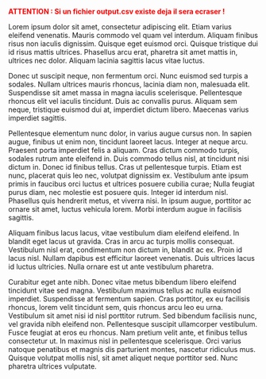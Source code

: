 <font color="red">**ATTENTION : Si un fichier output.csv existe deja il sera ecraser !**</font>

Lorem ipsum dolor sit amet, consectetur adipiscing elit. Etiam varius eleifend venenatis. Mauris commodo vel quam vel interdum. Aliquam finibus risus non iaculis dignissim. Quisque eget euismod orci. Quisque tristique dui id risus mattis ultrices. Phasellus arcu erat, pharetra sit amet mattis in, ultrices nec dolor. Aliquam lacinia sagittis lacus vitae luctus.

Donec ut suscipit neque, non fermentum orci. Nunc euismod sed turpis a sodales. Nullam ultrices mauris rhoncus, lacinia diam non, malesuada elit. Suspendisse sit amet massa in magna iaculis scelerisque. Pellentesque rhoncus elit vel iaculis tincidunt. Duis ac convallis purus. Aliquam sem neque, tristique euismod dui at, imperdiet dictum libero. Maecenas varius imperdiet sagittis.

Pellentesque elementum nunc dolor, in varius augue cursus non. In sapien augue, finibus ut enim non, tincidunt laoreet lacus. Integer at neque arcu. Praesent porta imperdiet felis a aliquam. Cras dictum commodo turpis, sodales rutrum ante eleifend in. Duis commodo tellus nisl, at tincidunt nisi dictum in. Donec id finibus tellus. Cras ut pellentesque turpis. Etiam est nunc, placerat quis leo nec, volutpat dignissim ex. Vestibulum ante ipsum primis in faucibus orci luctus et ultrices posuere cubilia curae; Nulla feugiat purus diam, nec molestie est posuere quis. Integer id interdum nisl. Phasellus quis hendrerit metus, et viverra nisi. In ipsum augue, porttitor ac ornare sit amet, luctus vehicula lorem. Morbi interdum augue in facilisis sagittis.

Aliquam finibus lacus lacus, vitae vestibulum diam eleifend eleifend. In blandit eget lacus ut gravida. Cras in arcu ac turpis mollis consequat. Vestibulum nisl erat, condimentum non dictum in, blandit ac ex. Proin id lacus nisl. Nullam dapibus est efficitur laoreet venenatis. Duis ultrices lacus id luctus ultricies. Nulla ornare est ut ante vestibulum pharetra.

Curabitur eget ante nibh. Donec vitae metus bibendum libero eleifend tincidunt vitae sed magna. Vestibulum maximus tellus ac nulla euismod imperdiet. Suspendisse at fermentum sapien. Cras porttitor, ex eu facilisis rhoncus, lorem velit tincidunt sem, quis rhoncus arcu leo eu urna. Vestibulum sit amet nisi id nisl porttitor rutrum. Sed bibendum facilisis nunc, vel gravida nibh eleifend non. Pellentesque suscipit ullamcorper vestibulum. Fusce feugiat at eros eu rhoncus. Nam pretium velit ante, et finibus tellus consectetur ut. In maximus nisl in pellentesque scelerisque. Orci varius natoque penatibus et magnis dis parturient montes, nascetur ridiculus mus. Quisque volutpat mollis nisl, sit amet aliquet neque porttitor sed. Nunc pharetra ultrices vulputate.
